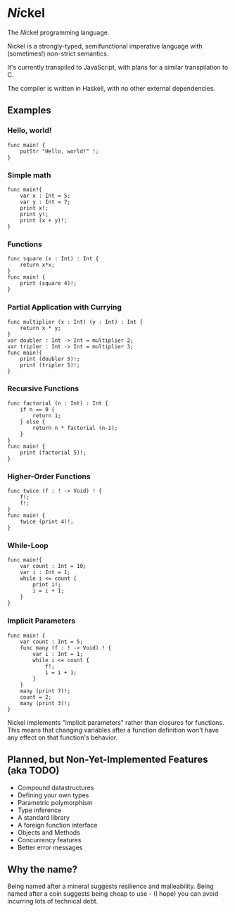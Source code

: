 # *Ni*ckel
The *Ni*ckel programming language.

Nickel is a strongly-typed, semifunctional imperative language with (sometimes!) non-strict semantics.

It's currently transpiled to JavaScript, with plans for a similar transpilation to C.

The compiler is written in Haskell, with no other external dependencies.

## Examples

### Hello, world!
```
func main! {
	putStr "Hello, world!" !;
}
```
### Simple math
```
func main!{ 
	var x : Int = 5;
	var y : Int = 7;
	print x!;
	print y!;
	print (x + y)!;
}
```
### Functions
```
func square (x : Int) : Int {
	return x*x;
}
func main! {
	print (square 4)!;	
}
```
### Partial Application with Currying
```
func multiplier (x : Int) (y : Int) : Int {
	return x * y;
}
var doubler : Int -> Int = multiplier 2;
var tripler : Int -> Int = multiplier 3;
func main!{
	print (doubler 5)!;
	print (tripler 5)!;
}
```
### Recursive Functions
```
func factorial (n : Int) : Int {
	if n == 0 {
		return 1;
	} else {
		return n * factorial (n-1);
	}
}
func main! {
	print (factorial 5)!;	
}
```
### Higher-Order Functions
```
func twice (f : ! -> Void) ! {
	f!;
	f!;
}
func main! {
	twice (print 4)!;
}
```
### While-Loop
```
func main!{
	var count : Int = 10;
	var i : Int = 1;
	while i <= count {
		print i!;
		i = i + 1;
	}
}
```
### Implicit Parameters
```
func main! {
	var count : Int = 5;
	func many (f : ! -> Void) ! {
		var i : Int = 1;
		while i <= count {
			f!;
			i = i + 1;
		}
	}
	many (print 7)!;
	count = 2;
	many (print 3)!;
}
```
Nickel implements "implicit parameters" rather than closures for functions.
This means that changing variables after a function definition won't have any effect on that function's behavior.

## Planned, but Non-Yet-Implemented Features (aka TODO)

* Compound datastructures
* Defining your own types
* Parametric polymorphism
* Type inference
* A standard library
* A foreign function interface
* Objects and Methods
* Concurrency features
* Better error messages

## Why the name?

Being named after a mineral suggests resilience and malleability.
Being named after a coin suggests being cheap to use - (I hope) you can avoid incurring lots of technical debt.

